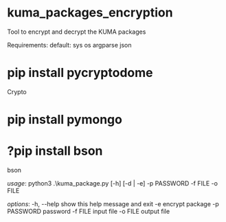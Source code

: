 # kuma_packages_encryption
Tool to encrypt and decrypt the KUMA packages

Requirements:
default:
sys
os
argparse
json

# pip install pycryptodome
Crypto

# pip install pymongo
# ?pip install bson
bson

*usage*: python3 .\kuma_package.py [-h] [-d | -e] -p PASSWORD -f FILE -o FILE

*options*:
  -h, --help   show this help message and exit
  -e           encrypt package
  -p PASSWORD  password
  -f FILE      input file
  -o FILE      output file
